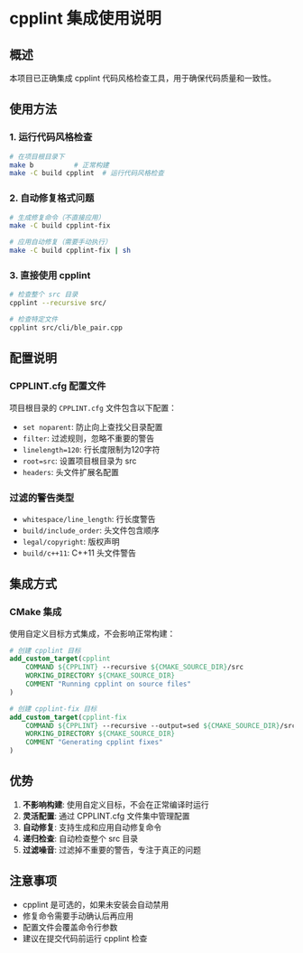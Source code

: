 # cpplint 集成使用说明

## 概述

本项目已正确集成 cpplint 代码风格检查工具，用于确保代码质量和一致性。

## 使用方法

### 1. 运行代码风格检查

```bash
# 在项目根目录下
make b          # 正常构建
make -C build cpplint  # 运行代码风格检查
```

### 2. 自动修复格式问题

```bash
# 生成修复命令（不直接应用）
make -C build cpplint-fix

# 应用自动修复（需要手动执行）
make -C build cpplint-fix | sh
```

### 3. 直接使用 cpplint

```bash
# 检查整个 src 目录
cpplint --recursive src/

# 检查特定文件
cpplint src/cli/ble_pair.cpp
```

## 配置说明

### CPPLINT.cfg 配置文件

项目根目录的 `CPPLINT.cfg` 文件包含以下配置：

- `set noparent`: 防止向上查找父目录配置
- `filter`: 过滤规则，忽略不重要的警告
- `linelength=120`: 行长度限制为120字符
- `root=src`: 设置项目根目录为 src
- `headers`: 头文件扩展名配置

### 过滤的警告类型

- `whitespace/line_length`: 行长度警告
- `build/include_order`: 头文件包含顺序
- `legal/copyright`: 版权声明
- `build/c++11`: C++11 头文件警告

## 集成方式

### CMake 集成

使用自定义目标方式集成，不会影响正常构建：

```cmake
# 创建 cpplint 目标
add_custom_target(cpplint
    COMMAND ${CPPLINT} --recursive ${CMAKE_SOURCE_DIR}/src
    WORKING_DIRECTORY ${CMAKE_SOURCE_DIR}
    COMMENT "Running cpplint on source files"
)

# 创建 cpplint-fix 目标
add_custom_target(cpplint-fix
    COMMAND ${CPPLINT} --recursive --output=sed ${CMAKE_SOURCE_DIR}/src
    WORKING_DIRECTORY ${CMAKE_SOURCE_DIR}
    COMMENT "Generating cpplint fixes"
)
```

## 优势

1. **不影响构建**: 使用自定义目标，不会在正常编译时运行
2. **灵活配置**: 通过 CPPLINT.cfg 文件集中管理配置
3. **自动修复**: 支持生成和应用自动修复命令
4. **递归检查**: 自动检查整个 src 目录
5. **过滤噪音**: 过滤掉不重要的警告，专注于真正的问题

## 注意事项

- cpplint 是可选的，如果未安装会自动禁用
- 修复命令需要手动确认后再应用
- 配置文件会覆盖命令行参数
- 建议在提交代码前运行 cpplint 检查
